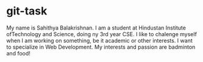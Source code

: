 # git-task
My name is Sahithya Balakrishnan.
I am a student at Hindustan Institute ofTechnology and Science, doing ny 3rd year CSE.
I like to chalenge myself when I am working on something, be it academic or other interests.
I want to specialize in Web Development. My interests and passion are badminton and food!

